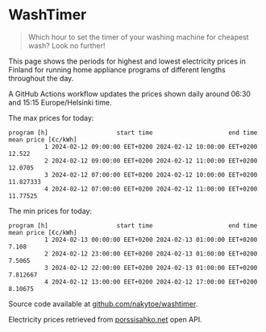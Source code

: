 
# WashTimer

> Which hour to set the timer of your washing machine for cheapest wash? Look no further!

This page shows the periods for highest and lowest electricity prices in Finland 
for running home appliance programs of different lengths throughout the day. 

A GitHub Actions workflow updates the prices shown daily around 06:30 and 15:15 Europe/Helsinki time.

The max prices for today:

	program [h]                   start time                     end time mean price [€c/kWh]
	          1 2024-02-12 09:00:00 EET+0200 2024-02-12 10:00:00 EET+0200              12.522
	          2 2024-02-12 09:00:00 EET+0200 2024-02-12 11:00:00 EET+0200             12.0705
	          3 2024-02-12 07:00:00 EET+0200 2024-02-12 10:00:00 EET+0200           11.827333
	          4 2024-02-12 07:00:00 EET+0200 2024-02-12 11:00:00 EET+0200            11.77525

The min prices for today:

	program [h]                   start time                     end time mean price [€c/kWh]
	          1 2024-02-13 00:00:00 EET+0200 2024-02-13 01:00:00 EET+0200               7.108
	          2 2024-02-12 23:00:00 EET+0200 2024-02-13 01:00:00 EET+0200              7.5065
	          3 2024-02-12 22:00:00 EET+0200 2024-02-13 01:00:00 EET+0200            7.812667
	          4 2024-02-12 13:00:00 EET+0200 2024-02-12 17:00:00 EET+0200             8.10675


Source code available at [github.com/nakytoe/washtimer](https://github.com/nakytoe/washtimer).

Electricity prices retrieved from [porssisahko.net](https://porssisahko.net/api) open API.

